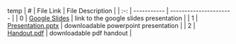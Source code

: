 temp
|  #  | File Link | File Description |
| :-: | ----------- | ---------------------- |
|  0  | [Google Slides](https://docs.google.com/presentation/d/1gQnKs30dEsmgDbPpLGGDOnpxRPff0nsRvsJs8Bw4yRA/edit?usp=sharing)     | link to the google slides presentation          |
|  1  | [Presentation.pptx](https://github.com/OVA-Kak/3013-Algorithms/blob/main/Assignments/P01/Presentation.pptx)     | downloadable powerpoint presentation  |
|  2  | [Handout.pdf](https://github.com/OVA-Kak/3013-Algorithms/blob/main/Assignments/P01/Presentation.pptx)     | downloadable pdf handout          |
